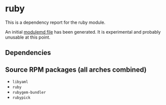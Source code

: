 # ruby
This is a dependency report for the ruby module.

An initial [modulemd file](ruby.yaml) has been generated. It is experimental and probably unusable at this point.
## Dependencies
## Source RPM packages (all arches combined)
* `libyaml`
* `ruby`
* `rubygem-bundler`
* `rubypick`
